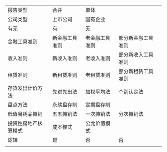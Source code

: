 <table>
   <tr>
      <td>报告类型</td>
      <td>合并</td>
      <td>单体</td>
      <td></td>
   </tr>
   <tr>
      <td>公司类型</td>
      <td>上市公司</td>
      <td>国有企业</td>
      <td></td>
   </tr>
   <tr>
      <td>有无</td>
      <td>有</td>
      <td>无</td>
      <td></td>
   </tr>
   <tr>
      <td>金融工具准则</td>
      <td>新金融工具准则</td>
      <td>老金融工具准则</td>
      <td>部分新金融工具准则</td>
   </tr>
   <tr>
      <td>收入准则</td>
      <td>新收入准则</td>
      <td>老收入准则</td>
      <td>部分新收入工具准则</td>
   </tr>
   <tr>
      <td>租赁准则</td>
      <td>新租赁准则</td>
      <td>老租赁准则</td>
      <td>部分新租赁工具准则</td>
   </tr>
   <tr>
      <td>存货发出计价方法</td>
      <td>先进先出法</td>
      <td>加权平均法</td>
      <td>个别认定法</td>
   </tr>
   <tr>
      <td>盘点方法</td>
      <td>永续盘存制</td>
      <td>定期盘存制</td>
      <td></td>
   </tr>
   <tr>
      <td>低值易耗品摊销</td>
      <td>五五摊销法</td>
      <td>一次摊销法</td>
      <td>分次摊销法</td>
   </tr>
   <tr>
      <td>投资性房地产核算模式</td>
      <td>成本模式</td>
      <td>公允价值模式</td>
      <td></td>
   </tr>
   <tr>
      <td>逻辑</td>
      <td>是</td>
      <td>否</td>
      <td>否</td>
      <td></td>
   </tr>
   <tr>
      <td></td>
   </tr>
</table>
